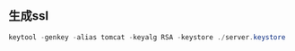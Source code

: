


## 生成ssl
``` powerShell
keytool -genkey -alias tomcat -keyalg RSA -keystore ./server.keystore
```